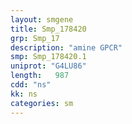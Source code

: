 ```yaml
---
layout: smgene
title: Smp_178420
grp: Smp_17
description: "amine GPCR"
smp: Smp_178420.1
uniprot: "G4LU86"
length:   987
cdd: "ns"
kk: ns
categories: sm
---
```

